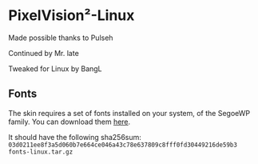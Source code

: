 PixelVision²-Linux
============

Made possible thanks to Pulseh

Continued by Mr. late

Tweaked for Linux by BangL

Fonts
-----
The skin requires a set of fonts installed on your system, of the SegoeWP family.
You can download them [here][fonts].

It should have the following sha256sum:
`03d0211ee8f3a5d060b7e664ce046a43c78e637809c8fff0fd30449216de59b3  fonts-linux.tar.gz`

[fonts]: http://cloud.bangl.de/index.php/s/icyfpmFcMnRoYrO